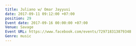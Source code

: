```yaml
---
title: Juliano w/ Omar Jayyusi
date: 2017-09-11 09:12:00 +07:00
position: 29
Event date: 2017-09-16 00:00:00 +07:00
Venue: Savage
Event URL: https://www.facebook.com/events/729718313879348
Genre: music
---
```


